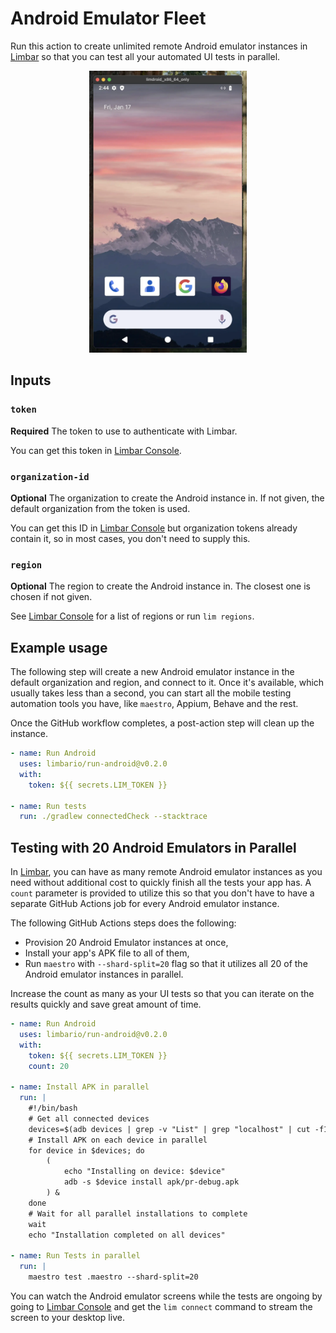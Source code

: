 # Android Emulator Fleet

Run this action to create unlimited remote Android emulator instances in
[Limbar](https://limbar.io) so that you can test all your automated UI tests in
parallel.

<!-- markdownlint-disable MD033 MD013 -->
<p align="center">
  <img src="android-screen-macos.webp" alt="limbar.io online android emulator instance used in mobile app testing" title="Limbar emulator instance used in mobile app testing" width="50%">
</p>
<!-- markdownlint-enable MD033 MD013 -->

## Inputs

### `token`

**Required** The token to use to authenticate with Limbar.

You can get this token in [Limbar Console](https://console.limbar.io/settings).

### `organization-id`

**Optional** The organization to create the Android instance in. If not given,
the default organization from the token is used.

You can get this ID in [Limbar Console](https://console.limbar.io/settings) but
organization tokens already contain it, so in most cases, you don't need to
supply this.

### `region`

**Optional** The region to create the Android instance in. The closest one is
chosen if not given.

See [Limbar Console](https://console.limbar.io) for a list of regions or run
`lim regions`.

## Example usage

The following step will create a new Android emulator instance in the default
organization and region, and connect to it. Once it's available, which usually
takes less than a second, you can start all the mobile testing automation tools
you have, like `maestro`, Appium, Behave and the rest.

Once the GitHub workflow completes, a post-action step will clean up the
instance.

```yaml
- name: Run Android
  uses: limbario/run-android@v0.2.0
  with:
    token: ${{ secrets.LIM_TOKEN }}

- name: Run tests
  run: ./gradlew connectedCheck --stacktrace
```

## Testing with 20 Android Emulators in Parallel

In [Limbar](https://limbar.io), you can have as many remote Android emulator
instances as you need without additional cost to quickly finish all the tests
your app has. A `count` parameter is provided to utilize this so that you don't
have to have a separate GitHub Actions job for every Android emulator instance.

The following GitHub Actions steps does the following:

- Provision 20 Android Emulator instances at once,
- Install your app's APK file to all of them,
- Run `maestro` with `--shard-split=20` flag so that it utilizes all 20 of the
  Android emulator instances in parallel.

Increase the count as many as your UI tests so that you can iterate on the
results quickly and save great amount of time.

```yaml
- name: Run Android
  uses: limbario/run-android@v0.2.0
  with:
    token: ${{ secrets.LIM_TOKEN }}
    count: 20

- name: Install APK in parallel
  run: |
    #!/bin/bash
    # Get all connected devices
    devices=$(adb devices | grep -v "List" | grep "localhost" | cut -f1)
    # Install APK on each device in parallel
    for device in $devices; do
        (
            echo "Installing on device: $device"
            adb -s $device install apk/pr-debug.apk
        ) &
    done
    # Wait for all parallel installations to complete
    wait
    echo "Installation completed on all devices"

- name: Run Tests in parallel
  run: |
    maestro test .maestro --shard-split=20
```

You can watch the Android emulator screens while the tests are ongoing by going
to [Limbar Console](https://console.limbar.io) and get the `lim connect` command
to stream the screen to your desktop live.
